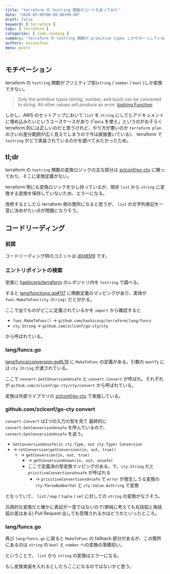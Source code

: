 ```yaml
---
title: "terraform の tostring 関数のコードを追ってみた"
date: "2020-03-06T00:00:00+09:00"
draft: false
keyword: [ terraform ]
tags: [ terraform ]
categories: [ code-reading ]
summary: "terraform の tostring 関数が primitive types しかサポートしていないので、実装がどうなっているのか調べてみた。結果、変換の多くを担っている外部ライブラリで対応しておらず、また、terraform が保持している変換部分でも対応していなかった。"
authors: noissefnoc
menu: posts
---
```


## モチベーション

terraform の `tostring` 関数がプリミティブ型(`string` / `number` / `bool` )しか変換できない。

> Only the primitive types (string, number, and bool) can be converted to string. All other values will produce an error.
[tostring Function](https://www.terraform.io/docs/configuration/functions/tostring.html)

しかし、AWS のセットアップにおいて `list` を `string` にしてヒアドキュメントに埋め込みたいというユースケースがあり (「`data` を使え」というのがおそらく terraform 的には正しいのだと思うけれど、やり方が悪いのか `terraform plan` のさいの差分範囲が広く見えてしまうので今は直接書いている)、 terraform で `tostring` がどう実装されているのかを調べてみたかったため。


## tl;dr

terraform の `tostring` 関数の変換ロジックの主な部分は [zclconf/go-cty](http://github.com/zclconf/go-cty) に頼っており、そこに変換定義がない。

terraform 側にも変換ロジックを少し持っているが、現状 `list` から `string` に変換する変換を保持していないため、エラーになる。

改修するとしたら terraform 側の箇所になると思うが、 `list` の文字列表記を一意に決めがたい点が問題になりそう。


## コードリーディング

### 前提

コードリーディング時のコミットは [d0d85f9](https://github.com/hashicorp/terraform/commit/d0d85f909a51f100956dc6e9a47d39e4792c476e) です。


### エントリポイントの検索

安直に [hashicorp/terraform](https://github.com/hashicorp/terraform) のレポジトリ内を `tostring` で調べる。

すると [lang/functions.go#117](https://github.com/hashicorp/terraform/blob/d0d85f909a51f100956dc6e9a47d39e4792c476e/lang/functions.go#L117) に関数定義のマッピングがあり、実体が `func.MakeToFunc(cty.String)` だと分かる。

ここで出てものがどこに定義されているかを `import` から確認すると

* `func.MakeToFunc()` -> `github.com/hashicorp/terraform/lang/funcs`
* `cty.String` -> `github.com/zclconf/go-cty/cty`

から呼ばれている。


### lang/funcs.go

[lang/funcs/conversion.go#L19](https://github.com/hashicorp/terraform/blob/d0d85f909a51f100956dc6e9a47d39e4792c476e/lang/funcs/conversion.go#L19) に `MakeToFunc` の定義がある。引数の `wantTy` には `cty.String` が渡されている。

ここで `convert.GetCOnversionUnsafe` と `convert.Convert` が呼ばれ。それぞれが `github.com/zclconf/go-cty/cty/convert` から呼ばれている。

変換は外部ライブラリの [zclconf/go-cty](http://github.com/zclconf/go-cty) で実施している。

### github.com/zclconf/go-cty convert

`convert.Convert` は2つの入力の型を見て 最終的に `convert.GetConversionUnsafe` を呼んでいるので、`convert.GetConversionUnsafe` を追う。

* `GetConversionUnsafe(in cty.Type, out cty.Type) Conversion`
* -> `retConversion(getConversion(in, out, true))`
    * -> `getConversion(in, out, true)`
        * -> `getConversionKnown(in, out, unsafe)`
        * ここで定義済の型変換マッピングがある。で、`cty.String` だと `privitiveConvertionsUnsafe` が呼ばれる
            * -> `privitiveConvertionsUnsafe` で `error` が発生しうる変換の `cty.ParseNumberVal` と `cty.Value.AsString` で変換

となっていて、 `list` / `map` / `tuple` / `set` に対しての `string` の変換がなさそう。

汎用的な変換だと確かに表記が一意ではないので(単純に考えても丸括弧と角括弧の差はある) Pull Request 出しても受理されるかはどうかといったところ。


### lang/funcs.go

再び `lang/funcs.go` に戻ると `MakeToFunc` の fallback 部分があるが、この箇所にあるのは `string` の `bool` と `number` への変換の落穂拾い。

ということで、 `list` から `string` の変換はエラーになる。

もし変換実装を入れるとしたらここになるのではないかと思う。

